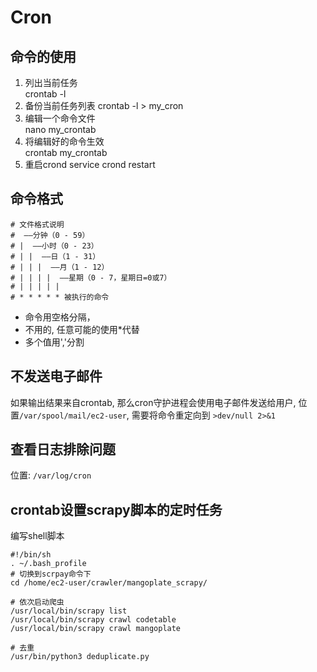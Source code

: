 # Cron

## 命令的使用

1. 列出当前任务	
    crontab -l 
2. 备份当前任务列表	
    crontab -l > my_cron   
3. 编辑一个命令文件      
    nano my_crontab
4. 将编辑好的命令生效  
    crontab my_crontab 
5. 重启crond
    service crond restart


## 命令格式
	
```
# 文件格式说明
#  ——分钟（0 - 59）
# |  ——小时（0 - 23）
# | |  ——日（1 - 31）
# | | |  ——月（1 - 12）
# | | | |  ——星期（0 - 7，星期日=0或7）
# | | | | |
# * * * * * 被执行的命令
```
- 命令用空格分隔， 
- 不用的, 任意可能的使用*代替
- 多个值用','分割

## 不发送电子邮件

如果输出结果来自crontab, 那么cron守护进程会使用电子邮件发送给用户, 位置```/var/spool/mail/ec2-user```, 需要将命令重定向到 ```>dev/null 2>&1```

## 查看日志排除问题

位置: ```/var/log/cron```

## crontab设置scrapy脚本的定时任务

编写shell脚本

```
#!/bin/sh
. ~/.bash_profile
# 切换到scrpay命令下
cd /home/ec2-user/crawler/mangoplate_scrapy/

# 依次启动爬虫
/usr/local/bin/scrapy list
/usr/local/bin/scrapy crawl codetable
/usr/local/bin/scrapy crawl mangoplate

# 去重
/usr/bin/python3 deduplicate.py
```